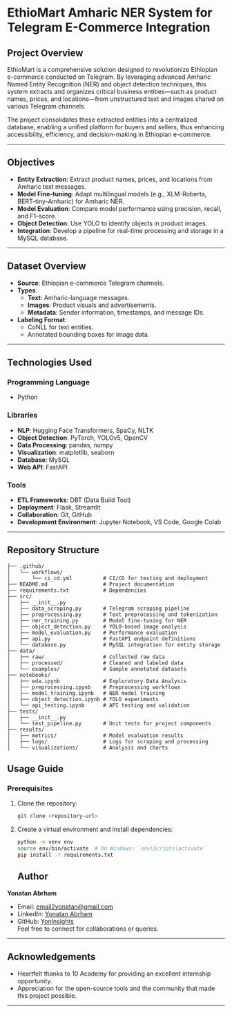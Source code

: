 # EthioMart Amharic NER System for Telegram E-Commerce Integration

## Project Overview
EthioMart is a comprehensive solution designed to revolutionize Ethiopian e-commerce conducted on Telegram. By leveraging advanced Amharic Named Entity Recognition (NER) and object detection techniques, this system extracts and organizes critical business entities—such as product names, prices, and locations—from unstructured text and images shared on various Telegram channels.

The project consolidates these extracted entities into a centralized database, enabling a unified platform for buyers and sellers, thus enhancing accessibility, efficiency, and decision-making in Ethiopian e-commerce.

---

## Objectives
- **Entity Extraction**: Extract product names, prices, and locations from Amharic text messages.
- **Model Fine-tuning**: Adapt multilingual models (e.g., XLM-Roberta, BERT-tiny-Amharic) for Amharic NER.
- **Model Evaluation**: Compare model performance using precision, recall, and F1-score.
- **Object Detection**: Use YOLO to identify objects in product images.
- **Integration**: Develop a pipeline for real-time processing and storage in a MySQL database.

---

## Dataset Overview
- **Source**: Ethiopian e-commerce Telegram channels.
- **Types**:
  - **Text**: Amharic-language messages.
  - **Images**: Product visuals and advertisements.
  - **Metadata**: Sender information, timestamps, and message IDs.
- **Labeling Format**: 
  - CoNLL for text entities.
  - Annotated bounding boxes for image data.

---

## Technologies Used
### Programming Language
- Python

### Libraries
- **NLP**: Hugging Face Transformers, SpaCy, NLTK
- **Object Detection**: PyTorch, YOLOv5, OpenCV
- **Data Processing**: pandas, numpy
- **Visualization**: matplotlib, seaborn
- **Database**: MySQL
- **Web API**: FastAPI

### Tools
- **ETL Frameworks**: DBT (Data Build Tool)
- **Deployment**: Flask, Streamlit
- **Collaboration**: Git, GitHub
- **Development Environment**: Jupyter Notebook, VS Code, Google Colab

---

## Repository Structure
```plaintext
├── .github/
│   └── workflows/
│       └── ci_cd.yml          # CI/CD for testing and deployment
├── README.md                  # Project documentation
├── requirements.txt           # Dependencies
├── src/
│   ├── __init__.py
│   ├── data_scraping.py       # Telegram scraping pipeline
│   ├── preprocessing.py       # Text preprocessing and tokenization
│   ├── ner_training.py        # Model fine-tuning for NER
│   ├── object_detection.py    # YOLO-based image analysis
│   ├── model_evaluation.py    # Performance evaluation
│   ├── api.py                 # FastAPI endpoint definitions
│   └── database.py            # MySQL integration for entity storage
├── data/
│   ├── raw/                   # Collected raw data
│   ├── processed/             # Cleaned and labeled data
│   └── examples/              # Sample annotated datasets
├── notebooks/
│   ├── eda.ipynb              # Exploratory Data Analysis
│   ├── preprocessing.ipynb    # Preprocessing workflows
│   ├── model_training.ipynb   # NER model training
│   ├── object_detection.ipynb # YOLO experiments
│   └── api_testing.ipynb      # API testing and validation
├── tests/
│   ├── __init__.py
│   └── test_pipeline.py       # Unit tests for project components
├── results/
│   ├── metrics/               # Model evaluation results
│   ├── logs/                  # Logs for scraping and processing
│   └── visualizations/        # Analysis and charts
```
## **Usage Guide**
### Prerequisites
1. Clone the repository:
   ```bash
   git clone <repository-url>
   ```
2. Create a virtual environment and install dependencies:
   ```bash
   python -m venv env
   source env/bin/activate  # On Windows: `env\Scripts\activate`
   pip install -r requirements.txt
   ```
   ## **Author**
**Yonatan Abrham**  
- Email: [email2yonatan@gmail.com](mailto:email2yonatan@gmail.com)  
- LinkedIn: [Yonatan Abrham](https://www.linkedin.com/in/yonatan-abrham1/)  
- GitHub: [YonInsights](https://github.com/YonInsights)  
Feel free to connect for collaborations or queries.

---

## **Acknowledgements**
- Heartfelt thanks to 10 Academy for providing an excellent internship opportunity.
- Appreciation for the open-source tools and the community that made this project possible.

---

